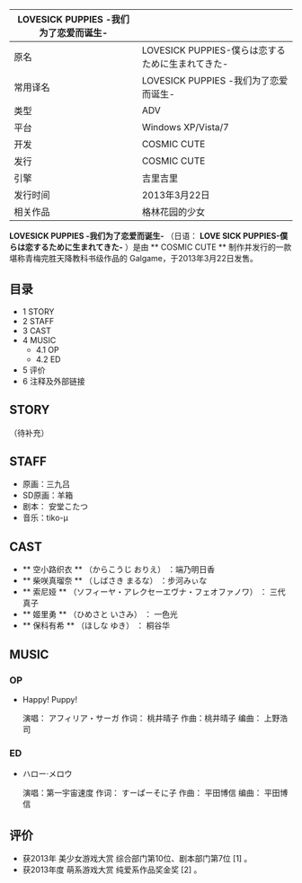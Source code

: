 |  LOVESICK PUPPIES -我们为了恋爱而诞生-  ||
|---|---|
|原名  |  LOVESICK PUPPIES-僕らは恋するために生まれてきた-   |
|常用译名  |  LOVESICK PUPPIES -我们为了恋爱而诞生-   |
|类型  |  ADV   |
|平台  |  Windows XP/Vista/7   |
|开发  |  COSMIC CUTE   |
|发行  |  COSMIC CUTE   |
|引擎  |  吉里吉里   |
|发行时间  |  2013年3月22日   |
|相关作品  |  格林花园的少女   |
  
**LOVESICK PUPPIES -我们为了恋爱而诞生-** （日语：  **LOVE SICK PUPPIES-僕らは恋するために生まれてきた-**
）是由 ** COSMIC CUTE  ** 制作并发行的一款  堪称青梅完胜天降教科书级作品的  Galgame，于2013年3月22日发售。

##  目录

  * 1  STORY 
  * 2  STAFF 
  * 3  CAST 
  * 4  MUSIC 
    * 4.1  OP 
    * 4.2  ED 
  * 5  评价 
  * 6  注释及外部链接 

##  STORY

（待补充）

##  STAFF

  * 原画：三九吕 
  * SD原画：羊箱 
  * 剧本：  安堂こたつ 
  * 音乐：tiko-μ 

##  CAST

  * ** 空小路织衣  ** （からこうじ おりえ）  ：端乃明日香 
  * ** 柴咲真瑠奈  ** （しばさき まるな）  ：步河みぃな 
  * ** 索尼娅  ** （ソフィーヤ・アレクセーエヴナ・フェオファノワ）  ：  三代真子 
  * ** 姬里勇  ** （ひめさと いさみ）  ：  一色光 
  * ** 保科有希  ** （ほしな ゆき）  ：  桐谷华 

##  MUSIC

###  OP

  * Happy! Puppy! 

     演唱：  アフィリア・サーガ 
     作词：  桃井晴子 
     作曲：桃井晴子 
     编曲：  上野浩司 

###  ED

  * ハロー·メロウ 

     演唱：第一宇宙速度 
     作词：  すーぱーそに子 
     作曲：  平田博信 
     编曲：  平田博信 

##  评价

  * 获2013年  美少女游戏大赏  综合部门第10位、剧本部门第7位  [1]  。 
  * 获2013年度  萌系游戏大赏  纯爱系作品奖金奖  [2]  。 